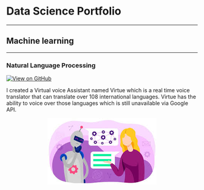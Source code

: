 # Data Science Portfolio
---
## Machine learning
---
### Natural Language Processing

[![View on GitHub](https://img.shields.io/badge/LinkedIn-View_on_LinkedIn-blue?logo=LinkedIn)](https://www.linkedin.com/in/shubham-tiwary-6ab8a7163)

I created a Virtual voice Assistant named Virtue which is a real time voice translator
that can translate over 108 international languages. Virtue has the ability to voice over those languages which
is still unavailable via Google API.

<center><img src="assets/img/NLP.jpeg"/></center>
